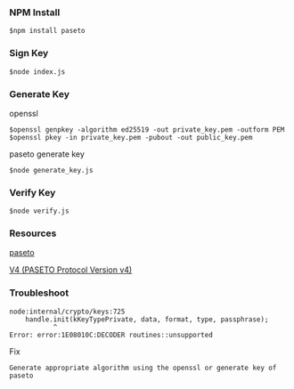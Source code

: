 ### NPM Install
```
$npm install paseto
```
### Sign Key
```
$node index.js
```
### Generate Key
openssl 
```
$openssl genpkey -algorithm ed25519 -out private_key.pem -outform PEM
$openssl pkey -in private_key.pem -pubout -out public_key.pem
```
paseto generate key
```
$node generate_key.js
```
### Verify Key
```
$node verify.js
```
### Resources

[paseto](https://github.com/panva/paseto)

[V4 (PASETO Protocol Version v4)](https://github.com/panva/paseto/blob/main/docs/README.md#v4-paseto-protocol-version-v4)

### Troubleshoot
```
node:internal/crypto/keys:725
    handle.init(kKeyTypePrivate, data, format, type, passphrase);
           ^
Error: error:1E08010C:DECODER routines::unsupported
```
Fix
```
Generate appropriate algorithm using the openssl or generate key of paseto
```
